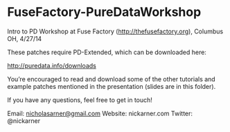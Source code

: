 FuseFactory-PureDataWorkshop
============================

Intro to PD Workshop at Fuse Factory (http://thefusefactory.org), Columbus OH, 4/27/14




These patches require PD-Extended, which can be downloaded here:

http://puredata.info/downloads


You’re encouraged to read and download some of the other tutorials and example patches mentioned in the presentation (slides are in this folder). 


If you have any questions, feel free to get in touch!

Email: nicholasarner@gmail.com
Website: nickarner.com
Twitter: @nickarner
